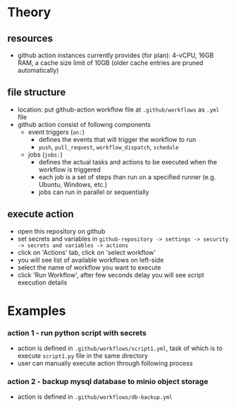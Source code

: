 # Theory

## resources

- github action instances currently provides (for plan): 4-vCPU, 16GB RAM, a cache size limit of 10GB (older cache entries are
  pruned automatically)

## file structure

- location: put github-action workflow file at `.github/workflows` as `.yml` file
- github action consist of followng components
  - event triggers (`on:`)
    - defines the events that will trigger the workflow to run
    - `push`, `pull_request`, `workflow_dispatch`, `schedule`
  - jobs (`jobs:`)
    - defines the actual tasks and actions to be executed when the workflow is triggered
    - each job is a set of steps than run on a specified runner (e.g. Ubuntu, Windows, etc.)
    - jobs can run in parallel or sequentially


## execute action 

- open this repository on github
- set secrets and variables in  `github-repository -> settings -> security -> secrets and variables -> actions`
- click on 'Actions' tab, click on 'select workflow'
- you will see list of available workflows on left-side
- select the name of workflow you want to execute 
- click 'Run Workflow', after few seconds delay you will see script execution details


# Examples

### action 1 - run python script with secrets

- action is defined in `.github/workflows/script1.yml`, task of which is to execute `script1.py` file in the same directory
- user can manually execute action through following process

### action 2 - backup mysql database to minio object storage

- action is defined in `.github/workflows/db-backup.yml`